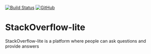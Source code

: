 [![Build Status](https://travis-ci.org/Dubby20/StackOverflow-lite.svg?branch=travisCI)](https://travis-ci.org/Dubby20/StackOverflow-lite)
[![GitHub](https://img.shields.io/github/license/mashape/apistatus.svg)](https://travis-ci.org/Dubby20/StackOverflow-lite)

# StackOverflow-lite
StackOverflow-lite is a platform where people can ask questions and provide answers
